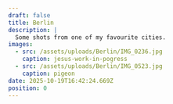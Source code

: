 ```yaml
---
draft: false
title: Berlin
description: |
  Some shots from one of my favourite cities.
images:
  - src: /assets/uploads/Berlin/IMG_0236.jpg
    caption: jesus-work-in-pogress
  - src: /assets/uploads/Berlin/IMG_0523.jpg
    caption: pigeon
date: 2025-10-19T16:42:24.669Z
position: 0
---
```


